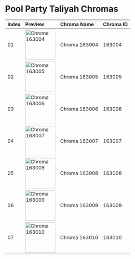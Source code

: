 # Pool Party Taliyah Chromas

| Index | Preview | Chroma Name | Chroma ID |
|:---|:---|:---|:---|
| 01 | <img src='https://raw.communitydragon.org/latest/plugins/rcp-be-lol-game-data/global/default/v1/champion-chroma-images/163/163004.png' alt='Chroma 163004' width='100'> | Chroma 163004 | 163004 |
| 02 | <img src='https://raw.communitydragon.org/latest/plugins/rcp-be-lol-game-data/global/default/v1/champion-chroma-images/163/163005.png' alt='Chroma 163005' width='100'> | Chroma 163005 | 163005 |
| 03 | <img src='https://raw.communitydragon.org/latest/plugins/rcp-be-lol-game-data/global/default/v1/champion-chroma-images/163/163006.png' alt='Chroma 163006' width='100'> | Chroma 163006 | 163006 |
| 04 | <img src='https://raw.communitydragon.org/latest/plugins/rcp-be-lol-game-data/global/default/v1/champion-chroma-images/163/163007.png' alt='Chroma 163007' width='100'> | Chroma 163007 | 163007 |
| 05 | <img src='https://raw.communitydragon.org/latest/plugins/rcp-be-lol-game-data/global/default/v1/champion-chroma-images/163/163008.png' alt='Chroma 163008' width='100'> | Chroma 163008 | 163008 |
| 06 | <img src='https://raw.communitydragon.org/latest/plugins/rcp-be-lol-game-data/global/default/v1/champion-chroma-images/163/163009.png' alt='Chroma 163009' width='100'> | Chroma 163009 | 163009 |
| 07 | <img src='https://raw.communitydragon.org/latest/plugins/rcp-be-lol-game-data/global/default/v1/champion-chroma-images/163/163010.png' alt='Chroma 163010' width='100'> | Chroma 163010 | 163010 |

